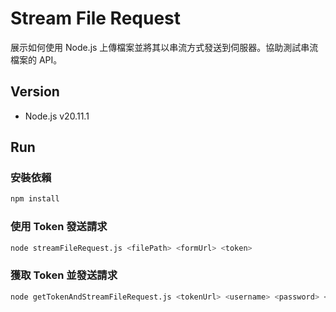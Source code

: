 # Stream File Request

展示如何使用 Node.js 上傳檔案並將其以串流方式發送到伺服器。協助測試串流檔案的 API。  

## Version

- Node.js v20.11.1  

## Run

### 安裝依賴

```bash
npm install
```

### 使用 Token 發送請求

```bash
node streamFileRequest.js <filePath> <formUrl> <token>
```

### 獲取 Token 並發送請求

```bash
node getTokenAndStreamFileRequest.js <tokenUrl> <username> <password> <filePath> <formUrl> 
```